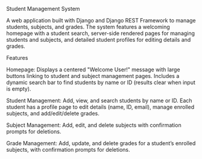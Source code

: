 Student Management System

A web application built with Django and Django REST Framework to manage students, subjects, and grades. The system features a welcoming homepage with a student search, server-side rendered pages for managing students and subjects, and detailed student profiles for editing details and grades.

Features





Homepage: Displays a centered "Welcome User!" message with large buttons linking to student and subject management pages. Includes a dynamic search bar to find students by name or ID (results clear when input is empty).



Student Management: Add, view, and search students by name or ID. Each student has a profile page to edit details (name, ID, email), manage enrolled subjects, and add/edit/delete grades.



Subject Management: Add, edit, and delete subjects with confirmation prompts for deletions.



Grade Management: Add, update, and delete grades for a student’s enrolled subjects, with confirmation prompts for deletions.
